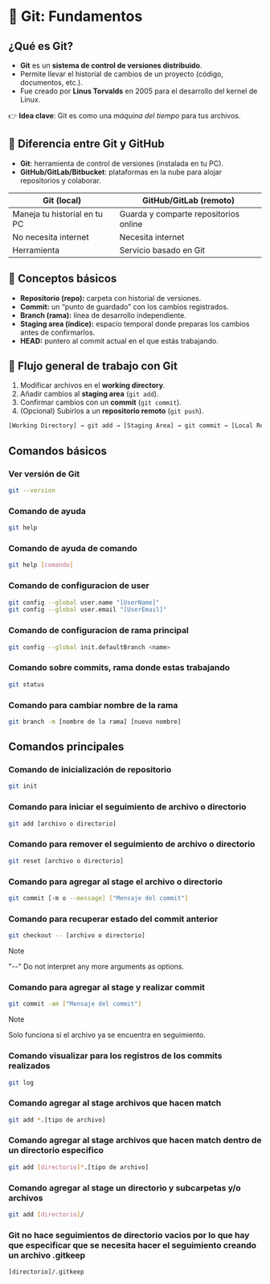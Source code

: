 # 📌 Git: Fundamentos

##  ¿Qué es Git?

- **Git** es un **sistema de control de versiones distribuido**.
- Permite llevar el historial de cambios de un proyecto (código, documentos, etc.).
- Fue creado por **Linus Torvalds** en 2005 para el desarrollo del kernel de Linux.

👉 **Idea clave**: Git es como una _máquina del tiempo_ para tus archivos.


## 🔑 Diferencia entre Git y GitHub

- **Git**: herramienta de control de versiones (instalada en tu PC).
- **GitHub/GitLab/Bitbucket**: plataformas en la nube para alojar repositorios y colaborar.

| Git (local)                  | GitHub/GitLab (remoto)                |
| ---------------------------- | ------------------------------------- |
| Maneja tu historial en tu PC | Guarda y comparte repositorios online |
| No necesita internet         | Necesita internet                     |
| Herramienta                  | Servicio basado en Git                |



## 🧩 Conceptos básicos

- **Repositorio (repo):** carpeta con historial de versiones.
- **Commit:** un “punto de guardado” con los cambios registrados.
- **Branch (rama):** línea de desarrollo independiente.
- **Staging area (índice):** espacio temporal donde preparas los cambios antes de confirmarlos.
- **HEAD:** puntero al commit actual en el que estás trabajando.



## 📂 Flujo general de trabajo con Git

1. Modificar archivos en el **working directory**.
2. Añadir cambios al **staging area** (`git add`).
3. Confirmar cambios con un **commit** (`git commit`).
4. (Opcional) Subirlos a un **repositorio remoto** (`git push`).

```txt
[Working Directory] → git add → [Staging Area] → git commit → [Local Repo] → git push → [Remote Repo]
```



## Comandos básicos

### Ver versión de Git
```bash
git --version
```
### Comando de ayuda
```bash
git help
```
### Comando de ayuda de comando
```bash
git help [comando]
```
### Comando de configuracion de user
```bash
git config --global user.name "[UserName]"
git config --global user.email "[UserEmail]"
```
### Comando de configuracion de rama principal
```bash
git config --global init.defaultBranch <name>
```
### Comando sobre commits, rama donde estas trabajando
```bash
git status
```

### Comando para cambiar nombre de la rama
```bash
git branch -m [nombre de la rama] [nuevo nombre]
```

## Comandos principales

### Comando de inicialización de repositorio
```bash
git init
```

### Comando para iniciar el seguimiento de archivo o directorio
```bash
git add [archivo o directorio]
```

### Comando para remover el seguimiento de archivo o directorio
```bash
git reset [archivo o directorio]
```

### Comando para agregar al stage el archivo o directorio
```bash
git commit [-m o --message] ["Mensaje del commit"]
```

### Comando para recuperar estado del commit anterior
```bash
git checkout -- [archivo o directorio]
```
> [!NOTE]
> "--" Do not interpret any more arguments as options.

### Comando para agregar al stage y realizar commit
```bash
git commit -am ["Mensaje del commit"]
```
> [!NOTE]
> Solo funciona si el archivo ya se encuentra en seguimiento.

### Comando visualizar para los registros de los commits realizados
```bash
git log
```

### Comando agregar al stage archivos que hacen match
```bash
git add *.[tipo de archivo]
```

### Comando agregar al stage archivos que hacen match dentro de un directorio especifico
```bash
git add [directorio]*.[tipo de archivo]
```

### Comando agregar al stage un directorio y subcarpetas y/o archivos
```bash
git add [directorio]/
```

### Git no hace seguimientos de directorio vacios por lo que hay que especificar que se necesita hacer el seguimiento creando un archivo .gitkeep
```bash
[directorio]/.gitkeep
```
